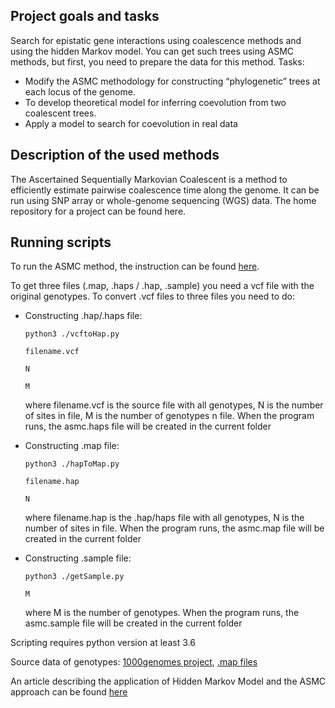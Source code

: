 
Project goals and tasks
---
Search for epistatic gene interactions using coalescence methods and using the hidden Markov model. You can get such trees using ASMC methods, but first, you need to prepare the data for this method.
Tasks:
*  Modify the ASMC methodology for constructing “phylogenetic” trees at each locus of the genome.
*  To develop theoretical model for inferring coevolution from two coalescent trees.
*  Apply a model to search for coevolution in real data


Description of the used methods
---
The Ascertained Sequentially Markovian Coalescent is a method to efficiently estimate pairwise coalescence time along the genome. It can be run using SNP array or whole-genome sequencing (WGS) data.
The home repository for a project can be found here.

Running scripts
---
To run the ASMC method, the instruction can be found [here](https://github.com/pierpal/ASMC).

To get three files (.map, .haps / .hap, .sample) you need a vcf file with the original genotypes. To convert .vcf files to three files you need to do:

* Constructing .hap/.haps file:

  `python3 ./vcftoHap.py`

  `filename.vcf`
  
  `N`
  
  `M`
      
  where filename.vcf is the source file with all genotypes, N is the number of sites in file, M is the number of genotypes n file. When the program runs, the asmc.haps file will be created in the current folder
      
*  Constructing .map file:

   `python3 ./hapToMap.py`

   `filename.hap`
   
   `N`
      
   where filename.hap is the .hap/haps file with all genotypes, N is the number of sites in file. When the program runs, the asmc.map file will be created in the current folder
      
*  Constructing .sample file:

   `python3 ./getSample.py`

   `M`
      
   where M is the number of genotypes. When the program runs, the asmc.sample file will be created in the current folder
 

Scripting requires python version at least 3.6

Source data of genotypes: [1000genomes project](https://www.internationalgenome.org/data#download),  [.map files](https://github.com/joepickrell/1000-genomes-genetic-maps)

An article describing the application of Hidden Markov Model and the ASMC approach can be found [here](https://www.nature.com/articles/s41588-018-0177-x)

